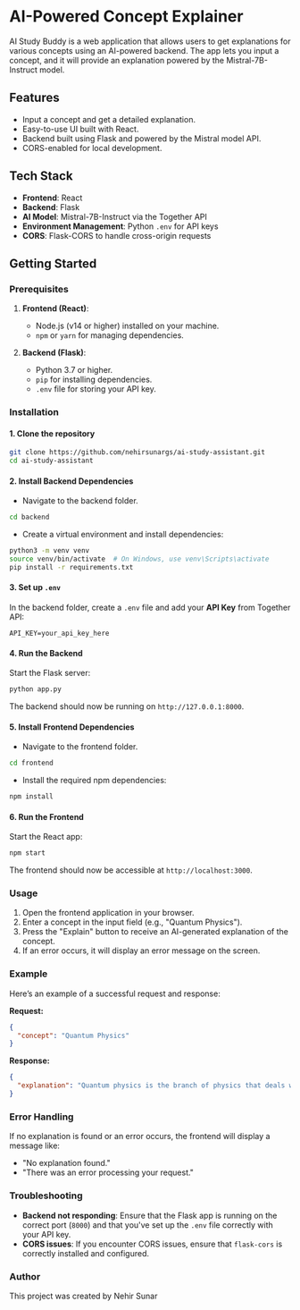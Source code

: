 # AI-Powered Concept Explainer 

AI Study Buddy is a web application that allows users to get explanations for various concepts using an AI-powered backend. The app lets you input a concept, and it will provide an explanation powered by the Mistral-7B-Instruct model.

## Features

- Input a concept and get a detailed explanation.
- Easy-to-use UI built with React.
- Backend built using Flask and powered by the Mistral model API.
- CORS-enabled for local development.

## Tech Stack

- **Frontend**: React
- **Backend**: Flask
- **AI Model**: Mistral-7B-Instruct via the Together API
- **Environment Management**: Python `.env` for API keys
- **CORS**: Flask-CORS to handle cross-origin requests

## Getting Started

### Prerequisites

1. **Frontend (React)**:
   - Node.js (v14 or higher) installed on your machine.
   - `npm` or `yarn` for managing dependencies.

2. **Backend (Flask)**:
   - Python 3.7 or higher.
   - `pip` for installing dependencies.
   - `.env` file for storing your API key.

### Installation

#### 1. Clone the repository

```bash
git clone https://github.com/nehirsunargs/ai-study-assistant.git
cd ai-study-assistant
```

#### 2. Install Backend Dependencies

- Navigate to the backend folder.
  
```bash
cd backend
```

- Create a virtual environment and install dependencies:

```bash
python3 -m venv venv
source venv/bin/activate  # On Windows, use venv\Scripts\activate
pip install -r requirements.txt
```

#### 3. Set up `.env`

In the backend folder, create a `.env` file and add your **API Key** from Together API:

```
API_KEY=your_api_key_here
```

#### 4. Run the Backend

Start the Flask server:

```bash
python app.py
```

The backend should now be running on `http://127.0.0.1:8000`.

#### 5. Install Frontend Dependencies

- Navigate to the frontend folder.

```bash
cd frontend
```

- Install the required npm dependencies:

```bash
npm install
```

#### 6. Run the Frontend

Start the React app:

```bash
npm start
```

The frontend should now be accessible at `http://localhost:3000`.

### Usage

1. Open the frontend application in your browser.
2. Enter a concept in the input field (e.g., "Quantum Physics").
3. Press the "Explain" button to receive an AI-generated explanation of the concept.
4. If an error occurs, it will display an error message on the screen.

### Example

Here’s an example of a successful request and response:

**Request:**
```json
{
  "concept": "Quantum Physics"
}
```

**Response:**
```json
{
  "explanation": "Quantum physics is the branch of physics that deals with the behavior of matter and energy at very small scales, such as atoms and subatomic particles..."
}
```

### Error Handling

If no explanation is found or an error occurs, the frontend will display a message like:
- "No explanation found."
- "There was an error processing your request."

### Troubleshooting

- **Backend not responding**: Ensure that the Flask app is running on the correct port (`8000`) and that you've set up the `.env` file correctly with your API key.
- **CORS issues**: If you encounter CORS issues, ensure that `flask-cors` is correctly installed and configured.

### Author
This project was created by Nehir Sunar
